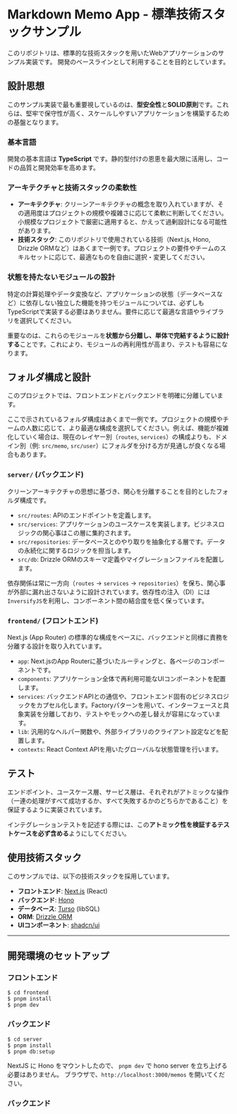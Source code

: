 
# Markdown Memo App - 標準技術スタックサンプル

このリポジトリは、標準的な技術スタックを用いたWebアプリケーションのサンプル実装です。
開発のベースラインとして利用することを目的としています。

## 設計思想

このサンプル実装で最も重要視しているのは、**型安全性**と**SOLID原則**です。これらは、堅牢で保守性が高く、スケールしやすいアプリケーションを構築するための基盤となります。

### 基本言語

開発の基本言語は **TypeScript** です。静的型付けの恩恵を最大限に活用し、コードの品質と開発効率を高めます。

### アーキテクチャと技術スタックの柔軟性

- **アーキテクチャ**: クリーンアーキテクチャの概念を取り入れていますが、その適用度はプロジェクトの規模や複雑さに応じて柔軟に判断してください。小規模なプロジェクトで厳密に適用すると、かえって過剰設計になる可能性があります。
- **技術スタック**: このリポジトリで使用されている技術（Next.js, Hono, Drizzle ORMなど）はあくまで一例です。プロジェクトの要件やチームのスキルセットに応じて、最適なものを自由に選択・変更してください。

### 状態を持たないモジュールの設計

特定の計算処理やデータ変換など、アプリケーションの状態（データベースなど）に依存しない独立した機能を持つモジュールについては、必ずしもTypeScriptで実装する必要はありません。要件に応じて最適な言語やライブラリを選択してください。

重要なのは、これらのモジュールを**状態から分離し、単体で完結するように設計する**ことです。これにより、モジュールの再利用性が高まり、テストも容易になります。

## フォルダ構成と設計

このプロジェクトでは、フロントエンドとバックエンドを明確に分離しています。

ここで示されているフォルダ構成はあくまで一例です。プロジェクトの規模やチームの人数に応じて、より最適な構成を選択してください。例えば、機能が複雑化していく場合は、現在のレイヤー別（`routes`, `services`）の構成よりも、ドメイン別（例: `src/memo`, `src/user`）にフォルダを分ける方が見通しが良くなる場合もあります。

### `server/` (バックエンド)

クリーンアーキテクチャの思想に基づき、関心を分離することを目的としたフォルダ構成です。

- `src/routes`: APIのエンドポイントを定義します。
- `src/services`: アプリケーションのユースケースを実装します。ビジネスロジックの関心事はこの層に集約されます。
- `src/repositories`: データベースとのやり取りを抽象化する層です。データの永続化に関するロジックを担当します。
- `src/db`: Drizzle ORMのスキーマ定義やマイグレーションファイルを配置します。

依存関係は常に一方向（`routes` → `services` → `repositories`）を保ち、関心事が外部に漏れ出さないように設計されています。依存性の注入（DI）には`InversifyJS`を利用し、コンポーネント間の結合度を低く保っています。

### `frontend/` (フロントエンド)

Next.js (App Router) の標準的な構成をベースに、バックエンドと同様に責務を分離する設計を取り入れています。

- `app`: Next.jsのApp Routerに基づいたルーティングと、各ページのコンポーネントです。
- `components`: アプリケーション全体で再利用可能なUIコンポーネントを配置します。
- `services`: バックエンドAPIとの通信や、フロントエンド固有のビジネスロジックをカプセル化します。Factoryパターンを用いて、インターフェースと具象実装を分離しており、テストやモックへの差し替えが容易になっています。
- `lib`: 汎用的なヘルパー関数や、外部ライブラリのクライアント設定などを配置します。
- `contexts`: React Context APIを用いたグローバルな状態管理を行います。

## テスト

エンドポイント、ユースケース層、サービス層は、それぞれがアトミックな操作（一連の処理がすべて成功するか、すべて失敗するかのどちらかであること）を保証するように実装されています。

インテグレーションテストを記述する際には、この**アトミック性を検証するテストケースを必ず含める**ようにしてください。

## 使用技術スタック

このサンプルでは、以下の技術スタックを採用しています。

- **フロントエンド**: [Next.js](https://nextjs.org/) (React)
- **バックエンド**: [Hono](https://hono.dev/)
- **データベース**: [Turso](https://turso.tech/) (libSQL)
- **ORM**: [Drizzle ORM](https://orm.drizzle.team/)
- **UIコンポーネント**: [shadcn/ui](https://ui.shadcn.com/)

---

## 開発環境のセットアップ

### フロントエンド

```shell
$ cd frontend
$ pnpm install
$ pnpm dev
```

### バックエンド

```shell
$ cd server
$ pnpm install
$ pnpm db:setup
```

NextJS に Hono をマウントしたので、 `pnpm dev` で hono server を立ち上げる必要はありません。
ブラウザで、`http://localhost:3000/memos` を開いてください。

### バックエンド